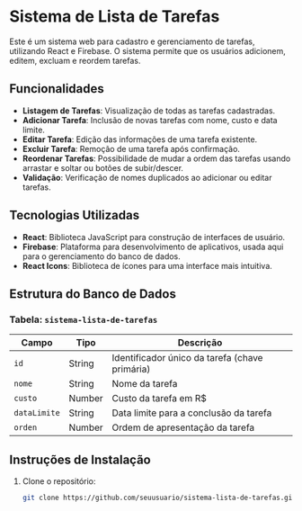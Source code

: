 # Sistema de Lista de Tarefas

Este é um sistema web para cadastro e gerenciamento de tarefas, utilizando React e Firebase. O sistema permite que os usuários adicionem, editem, excluam e reordem tarefas.

## Funcionalidades

- **Listagem de Tarefas**: Visualização de todas as tarefas cadastradas.
- **Adicionar Tarefa**: Inclusão de novas tarefas com nome, custo e data limite.
- **Editar Tarefa**: Edição das informações de uma tarefa existente.
- **Excluir Tarefa**: Remoção de uma tarefa após confirmação.
- **Reordenar Tarefas**: Possibilidade de mudar a ordem das tarefas usando arrastar e soltar ou botões de subir/descer.
- **Validação**: Verificação de nomes duplicados ao adicionar ou editar tarefas.

## Tecnologias Utilizadas

- **React**: Biblioteca JavaScript para construção de interfaces de usuário.
- **Firebase**: Plataforma para desenvolvimento de aplicativos, usada aqui para o gerenciamento do banco de dados.
- **React Icons**: Biblioteca de ícones para uma interface mais intuitiva.

## Estrutura do Banco de Dados

### Tabela: `sistema-lista-de-tarefas`

| Campo                | Tipo      | Descrição                                     |
|----------------------|-----------|-----------------------------------------------|
| `id`                 | String    | Identificador único da tarefa (chave primária) |
| `nome`               | String    | Nome da tarefa                                |
| `custo`              | Number    | Custo da tarefa em R$                         |
| `dataLimite`        | String    | Data limite para a conclusão da tarefa        |
| `orden`              | Number    | Ordem de apresentação da tarefa                |

## Instruções de Instalação

1. Clone o repositório:
   ```bash
   git clone https://github.com/seuusuario/sistema-lista-de-tarefas.git
